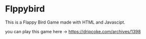 # Flppybird
This is a Flappy Bird Game made with HTML and Javascipt.

you can play this game here -> https://dripcoke.com/archives/1398
